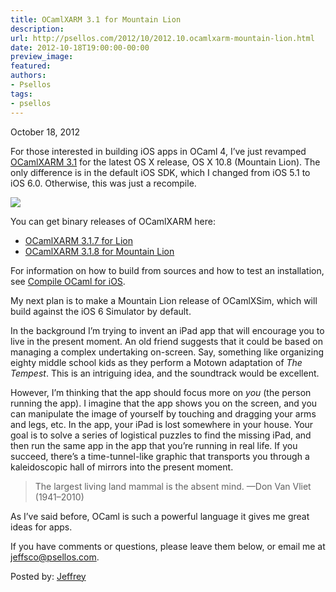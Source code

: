 ```yaml
---
title: OCamlXARM 3.1 for Mountain Lion
description:
url: http://psellos.com/2012/10/2012.10.ocamlxarm-mountain-lion.html
date: 2012-10-18T19:00:00-00:00
preview_image:
featured:
authors:
- Psellos
tags:
- psellos
---
```


<div class="date">October 18, 2012</div>

<p>For those interested in building iOS apps in OCaml 4, I&rsquo;ve just revamped
<a href="http://psellos.com/ocaml/compile-to-iphone.html">OCamlXARM 3.1</a> for the latest OS X
release, OS X 10.8 (Mountain Lion).  The only difference is in the
default iOS SDK, which I changed from iOS 5.1 to iOS 6.0.  Otherwise,
this was just a recompile.</p>

<div class="flowaroundimg" style="margin-top: 1.0em;">
<a href="http://psellos.com/ocaml/compile-to-iphone.html"><img src="http://psellos.com/images/ipad-mirror-man.png"/></a>
</div>

<p>You can get binary releases of OCamlXARM here:</p>

<ul class="rightoffloat">
<li><a href="http://psellos.com/pub/ocamlxarm/ocaml-4.00.0+xarm-3.1.7.dmg">OCamlXARM 3.1.7 for Lion</a></li>
<li><a href="http://psellos.com/pub/ocamlxarm/ocaml-4.00.0+xarm-3.1.8.dmg">OCamlXARM 3.1.8 for Mountain Lion</a></li>
</ul>

<p>For information on how to build from sources and how to test an
installation, see <a href="http://psellos.com/ocaml/compile-to-iphone.html">Compile OCaml for
iOS</a>.</p>

<p>My next plan is to make a Mountain Lion release of OCamlXSim, which will
build against the iOS 6 Simulator by default.</p>

<p>In the background I&rsquo;m trying to invent an iPad app that will encourage
you to live in the present moment.  An old friend suggests that it could
be based on managing a complex undertaking on-screen.  Say, something
like organizing eighty middle school kids as they perform a Motown
adaptation of <em>The Tempest</em>.  This is an intriguing idea, and the
soundtrack would be excellent.</p>

<p>However, I&rsquo;m thinking that the app should focus more on <em>you</em> (the
person running the app).  I imagine that the app shows you on the
screen, and you can manipulate the image of yourself by touching and
dragging your arms and legs, etc.  In the app, your iPad is lost
somewhere in your house.  Your goal is to solve a series of logistical
puzzles to find the missing iPad, and then run the same app in the app
that you&rsquo;re running in real life.  If you succeed, there&rsquo;s a
time-tunnel-like graphic that transports you through a kaleidoscopic
hall of mirrors into the present moment.</p>

<blockquote>
  <p>The largest living land mammal is the absent mind. &mdash;Don Van Vliet
  (1941&ndash;2010)</p>
</blockquote>

<p>As I&rsquo;ve said before, OCaml is such a powerful language it gives me great
ideas for apps.</p>

<p>If you have comments or questions, please leave them below, or email me
at <a href="mailto:jeffsco@psellos.com">jeffsco@psellos.com</a>.</p>

<p>Posted by: <a href="http://psellos.com/aboutus.html#jeffreya.scofieldphd">Jeffrey</a></p>

<p></p>

